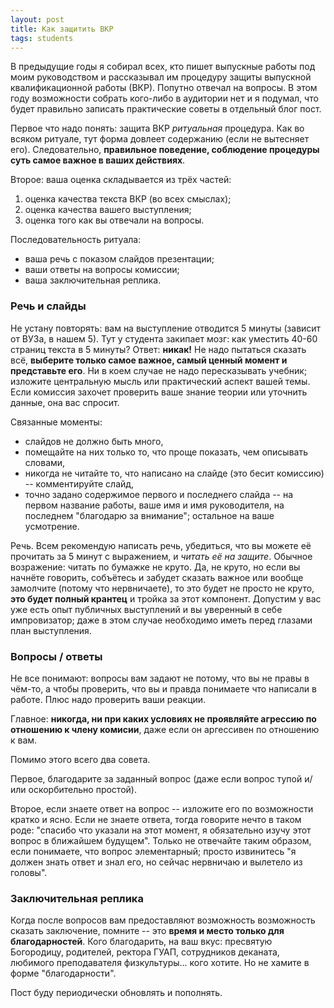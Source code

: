 ```yaml
---
layout: post
title: Как защитить ВКР
tags: students
---
```


В предыдущие годы я собирал всех, кто пишет выпускные работы под моим руководством и рассказывал им процедуру защиты выпускной квалификационной работы (ВКР). Попутно отвечал на вопросы. В этом году возможности собрать кого-либо в аудитории нет и я подумал, что будет правильно записать практические советы в отдельный блог пост. 

Первое что надо понять: защита ВКР _ритуальная_ процедура. Как во всяком ритуале, тут форма довлеет содержанию (если не вытесняет его). Следовательно, __правильное поведение, соблюдение процедуры суть самое важное в ваших действиях__. 

Второе: ваша оценка складывается из трёх частей:

1. оценка качества текста ВКР (во всех смыслах);
2. оценка качества вашего выступления; 
3. оценка того как вы отвечали на вопросы. 

Последовательность ритуала: 

- ваша речь с показом слайдов презентации;
- ваши ответы на вопросы комиссии;
- ваша заключительная реплика. 

### Речь и слайды

Не устану повторять: вам на выступление отводится 5 минуты (зависит от ВУЗа, в нашем 5). Тут у студента закипает мозг: как уместить 40-60 страниц текста  в 5 минуты? Ответ: __никак!__ Не надо пытаться сказать всё, __выберите только самое важное, самый ценный момент и представьте его__. Ни в коем случае не надо пересказывать учебник; изложите центральную мысль или практический аспект вашей темы. Если комиссия захочет проверить ваше знание теории или уточнить данные, она вас спросит. 

Связанные моменты: 

- слайдов не должно быть много, 
- помещайте на них только то, что проще показать, чем описывать словами, 
- никогда не читайте то, что написано на слайде (это бесит комиссию) -- комментируйте слайд, 
- точно задано содержимое первого и последнего слайда -- на первом название работы, ваше имя и имя руководителя, на последнем "благодарю за внимание"; остальное на ваше усмотрение. 

Речь. Всем рекомендую написать речь, убедиться, что вы можете её прочитать за 5 минут с выражением, и _читать её на защите_. Обычное возражение: читать по бумажке не круто. Да, не круто, но если вы начнёте говорить, собъётесь и забудет сказать важное или вообще замолчите (потому что нервничаете), то это будет не просто не круто, __это будет полный крантец__ и тройка за этот компонент. Допустим у вас уже есть опыт публичных выступлений и вы уверенный в себе импровизатор; даже в этом случае необходимо иметь перед глазами план выступления. 

### Вопросы / ответы

Не все понимают: вопросы вам задают не потому, что вы не правы в чём-то, а чтобы проверить, что вы и правда понимаете что написали в работе. Плюс надо проверить ваши реакции. 

Главное: __никогда, ни при каких условиях не проявляйте агрессию по отношению к члену комисии__, даже если он аргессивен по отношению к вам. 

Помимо этого всего два совета. 

Первое, благодарите за заданный вопрос (даже если вопрос тупой и/или оскорбительно простой). 

Второе, если знаете ответ на вопрос -- изложите его по возможности кратко и ясно. Если не знаете ответа, тогда говорите нечто в таком роде: "спасибо что указали на этот момент, я обязательно изучу этот вопрос в ближайшем будущем". Только не отвечайте таким образом, если понимаете, что вопрос элементарный; просто извинитесь "я должен знать ответ и знал его, но сейчас нервничаю и вылетело из головы". 

### Заключительная реплика 

Когда после вопросов вам предоставляют возможность возможность сказать заключение, помните -- это __время и место только для благодарностей__. Кого благодарить, на ваш вкус: пресвятую Богородицу, родителей, ректора ГУАП, сотрудников деканата, любимого преподавателя физкультуры... кого хотите. Но не хамите в форме "благодарности". 

Пост буду периодически обновлять и пополнять. 
